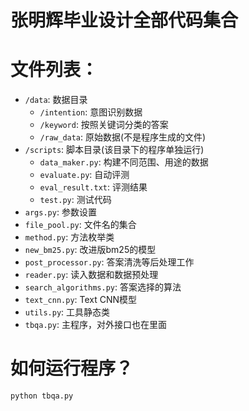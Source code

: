 # 张明辉毕业设计全部代码集合

# 文件列表：
* `/data`: 数据目录
    * `/intention`: 意图识别数据
    * `/keyword`: 按照关键词分类的答案
    * `/raw_data`: 原始数据(不是程序生成的文件)
* `/scripts`: 脚本目录(该目录下的程序单独运行)
    * `data_maker.py`: 构建不同范围、用途的数据
    * `evaluate.py`: 自动评测
    * `eval_result.txt`: 评测结果
    * `test.py`: 测试代码
* `args.py`: 参数设置
* `file_pool.py`: 文件名的集合
* `method.py`: 方法枚举类
* `new_bm25.py`: 改进版bm25的模型
* `post_processor.py`: 答案清洗等后处理工作
* `reader.py`: 读入数据和数据预处理
* `search_algorithms.py`: 答案选择的算法
* `text_cnn.py`: Text CNN模型
* `utils.py`: 工具静态类
* `tbqa.py`: 主程序，对外接口也在里面

# 如何运行程序？
`python tbqa.py`